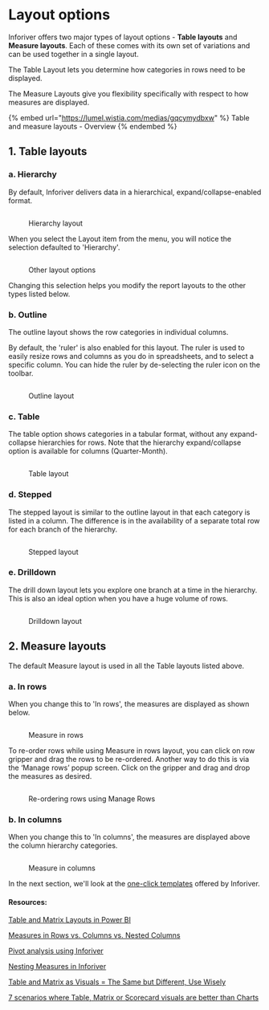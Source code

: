 # Layout options

Inforiver offers two major types of layout options - **Table layouts** and **Measure layouts**. Each of these comes with its own set of variations and can be used together in a single layout.&#x20;

The Table Layout lets you determine how categories in rows need to be displayed.&#x20;

The Measure Layouts give you flexibility specifically with respect to how measures are displayed.&#x20;

{% embed url="https://lumel.wistia.com/medias/gqcymydbxw" %}
Table and measure layouts - Overview
{% endembed %}

## 1. Table layouts

### a. Hierarchy

By default, Inforiver delivers data in a hierarchical, expand/collapse-enabled format.

<figure><img src="../../.gitbook/assets/inforiver-navigation-layout-hierarchy.png" alt=""><figcaption><p>Hierarchy layout</p></figcaption></figure>

When you select the Layout item from the menu, you will notice the selection defaulted to 'Hierarchy'.

<figure><img src="../../.gitbook/assets/2.2.1 Layout options.png" alt=""><figcaption><p>Other layout options</p></figcaption></figure>

Changing this selection helps you modify the report layouts to the other types listed below.

### b. Outline

The outline layout shows the row categories in individual columns.&#x20;

By default, the 'ruler' is also enabled for this layout. The ruler is used to easily resize rows and columns as you do in spreadsheets, and to select a specific column. You can hide the ruler by de-selecting the ruler icon on the toolbar.

<figure><img src="../../.gitbook/assets/inforiver-navigation-layout-outline.png" alt=""><figcaption><p>Outline layout</p></figcaption></figure>

### c. Table

The table option shows categories in a tabular format, without any expand-collapse hierarchies for rows. Note that the hierarchy expand/collapse option is available for columns (Quarter-Month).&#x20;

<figure><img src="../../.gitbook/assets/2.2.2 Layout options.png" alt=""><figcaption><p>Table layout</p></figcaption></figure>

### d. Stepped

The stepped layout is similar to the outline layout in that each category is listed in a column. The difference is in the availability of a separate total row for each branch of the hierarchy.

<figure><img src="../../.gitbook/assets/inforiver-navigation-layout-stepped.png" alt=""><figcaption><p>Stepped layout</p></figcaption></figure>

### e. Drilldown

The drill down layout lets you explore one branch at a time in the hierarchy. This is also an ideal option when you have a huge volume of rows.

<figure><img src="../../.gitbook/assets/inforiver-navigation-layout-drilldown.gif" alt=""><figcaption><p>Drilldown layout</p></figcaption></figure>

## 2. Measure layouts

The default Measure layout is used in all the Table layouts listed above.&#x20;

### a. In rows

When you change this to 'In rows', the measures are displayed as shown below.&#x20;

<figure><img src="../../.gitbook/assets/inforiver-navigation-layout-measures-in-rows.png" alt=""><figcaption><p>Measure in rows</p></figcaption></figure>

To re-order rows while using Measure in rows layout, you can click on row gripper and drag the rows to be re-ordered. Another way to do this is via the ‘Manage rows’ popup screen. Click on the gripper and drag and drop the measures as desired.

<figure><img src="../../.gitbook/assets/image (2) (1) (1) (1) (1) (1) (1) (1) (1) (1) (1) (1) (1) (1) (1) (1) (1) (1).png" alt=""><figcaption><p>Re-ordering rows using Manage Rows</p></figcaption></figure>

### b. In columns

When you change this to 'In columns', the measures are displayed above the column hierarchy categories.&#x20;

<figure><img src="../../.gitbook/assets/inforiver-navigation-layout-measures-in-columns.png" alt=""><figcaption><p>Measure in columns</p></figcaption></figure>

In the next section, we'll look at the [one-click templates](templates.md) offered by Inforiver.

#### Resources:

[Table and Matrix Layouts in Power BI](https://inforiver.com/blog/general/table-matrix-layout-powerbi/)

[Measures in Rows vs. Columns vs. Nested Columns](https://inforiver.com/blog/general/measures-rows-columns-nested-columns/)

[Pivot analysis using Inforiver](https://inforiver.com/excel-like-pivot-analysis-powerbi/)

[Nesting Measures in Inforiver](https://inforiver.com/blog/general/nesting-measures-inforiver/)

[Table and Matrix as Visuals = The Same but Different, Use Wisely](https://inforiver.com/blog/general/table-and-matrix-as-visuals-the-same-but-different-use-wisely/)

[7 scenarios where Table, Matrix or Scorecard visuals are better than Charts](https://inforiver.com/insights/scenarios-where-table-matrix-scorecard-visuals-are-better-than-charts/)
